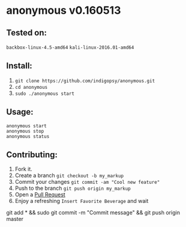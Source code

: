 anonymous v0.160513
==========

Tested on:
---

`backbox-linux-4.5-amd64`
`kali-linux-2016.01-amd64`


Install:
---

1. `git clone https://github.com/indigopsy/anonymous.git`
2. `cd anonymous`
3. `sudo ./anonymous start`


Usage:
---

```
anonymous start
anonymous stop
anonymous status

```



Contributing:
---

1. Fork it.
2. Create a branch `git checkout -b my_markup`
3. Commit your changes `git commit -am "Cool new feature"`
4. Push to the branch `git push origin my_markup`
5. Open a [Pull Request][1]
6. Enjoy a refreshing `Insert Favorite Beverage` and wait

[1]: https://github.com/acrogenesis/macchanger/pulls


git add * && sudo git commit -m "Commit message" && git push origin master
